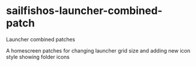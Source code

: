 sailfishos-launcher-combined-patch
==================================

Launcher combined patches

A homescreen patches for changing launcher grid size and adding new icon style showing folder icons
